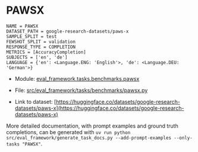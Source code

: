 # PAWSX

````
NAME = PAWSX
DATASET_PATH = google-research-datasets/paws-x
SAMPLE_SPLIT = test
FEWSHOT_SPLIT = validation
RESPONSE_TYPE = COMPLETION
METRICS = [AccuracyCompletion]
SUBJECTS = ['en', 'de']
LANGUAGE = {'en': <Language.ENG: 'English'>, 'de': <Language.DEU: 'German'>}
````

- Module: [eval_framework.tasks.benchmarks.pawsx](eval_framework.tasks.benchmarks.pawsx)

- File: [src/eval_framework/tasks/benchmarks/pawsx.py](../../src/eval_framework/tasks/benchmarks/pawsx.py)

- Link to dataset: [https://huggingface.co/datasets/google-research-datasets/paws-x](https://huggingface.co/datasets/google-research-datasets/paws-x)

More detailed documentation, with prompt examples and ground truth completions, can be generated with `uv run python src/eval_framework/generate_task_docs.py --add-prompt-examples --only-tasks "PAWSX"`.
